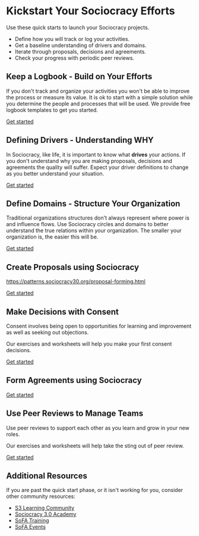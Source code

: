 # Kickstart Your Sociocracy Efforts

Use these quick starts to launch your Sociocracy projects.

* Define how you will track or log your activities.
* Get a baseline understanding of drivers and domains.
* Iterate through proposals, decisions and agreements.
* Check your progress with periodic peer reviews.

## Keep a Logbook - Build on Your Efforts

If you don't track and organize your activities you won't be able to improve the process or measure its value. It is ok to start with a simple solution while you determine the people and processes that will be used. We provide free logbook templates to get you started.

[Get started](/quick-start/keeping-a-sociocracy-logbook/)


## Defining Drivers - Understanding WHY 

In Sociocracy, like life, it is important to know what **drives** your actions. If you don't understand why you are making proposals, decisions and agreements the quality will suffer. Expect your driver definitions to change as you better understand your situation. 

[Get started](/quick-start/defining-business-drivers/)


## Define Domains - Structure Your Organization

Traditional organizations structures don't always represent where power is and influence flows. Use Sociocracy circles and domains to better understand the true relations within your organization. The smaller your organization is, the easier this will be.

[Get started](/quick-start/defining-sociocracy-domains/)


## Create Proposals using Sociocracy

https://patterns.sociocracy30.org/proposal-forming.html

[Get started](/quick-start/creating-sociocracy-proposals/)


## Make Decisions with Consent

Consent involves being open to opportunities for learning and improvement as well as seeking out objections.

Our exercises and worksheets will help you make your first consent decisions.

[Get started](/quick-start/using-sociocracy-for-decision-making/)

## Form Agreements using Sociocracy



[Get started](/quick-start/forming-business-agreements/)


## Use Peer Reviews to Manage Teams

Use peer reviews to support each other as you learn and grow in your new roles.

Our exercises and worksheets will help take the sting out of peer review.

[Get started](/quick-start/sociocracy-peer-reviews/)


## Additional Resources

If you are past the quick start phase, or it isn't working for you, consider other community resources:

* [S3 Learning Community](https://community.sociocracy30.org/)
* [Sociocracy 3.0 Academy](https://academy.sociocracy30.org/)
* [SoFA Training](https://www.sociocracyforall.org/training/)
* [SoFA Events](https://www.sociocracyforall.org/events/)
